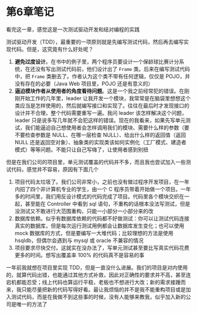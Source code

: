 # 第6章笔记

看完这一章，感觉这是一次测试驱动开发和结对编程的实践

测试驱动开发（TDD），最重要的一项原则就是先编写测试代码，然后再去编写实现代码。但是，这究竟有什么好处呢？

1. **避免过度设计**。在书中的例子里，两个程序员要设计一个保龄球比赛计分系统，在还没有写出测试代码前，他们设计出了 `Frame` 类。后来在编写测试代码中，把 `Frame` 类删去了。作者认为这个类不带有任何逻辑，仅仅是 POJO，并没有存在的必要（Java Web 项目里，POJO 还是有意义的）
2. **逼迫模块作者从使用者的角度看待问题**。这是一个我之前经常犯的错误。在刚刚开始工作的几年里，leader 让我开发一个模块，我常常是在脑袋里想想这个类应当是怎样使用的，然后就编写接口和实现了。往往在最后时才发现接口的设计并不合理，整个代码需要重写一遍。我问 leader 该怎样解决这个问题，leader 只是说多写几年就不会犯这样的错误。现在的我看来，如果先写单元测试，我们能逼迫自己想使用者会怎样调用我们的模块、需要什么样的参数（要不要检查参数是 NULL、在哪一层检查 NULL）、给出什么样的返回值（返回 NULL 还是返回空对象）、抽象类的实现类该如何实例化（工厂模式、建造者模式）等等问题。不能只让自己写嗨了，让使用者感到别扭

但是在我们公司的项目里，单元测试覆盖的代码并不多，而且我也尝试加入一些测试代码，感觉并不容易，原因有下面几个

1. 项目代码太垃圾了。我们公司非常小，之前也没有做过程序开发项目，在一年内招了四个非计算机专业的学生，由一个 C 程序员带着开始做一个项目。一年多的时间里，我们用反设计模式的代码完成了项目。代码里各个模块交织在一起，甚至能在 Controller 中看到 sql 语句，不重构的话根本没法写测试，但是没测试又不敢进行大范围重构，只能一小部分一小部分来的改
2. 数据库依赖。似乎有数据库依赖的代码都不好做测试：你可以让测试代码连接真实的数据库，但是每次运行测试用例都会让数据库发生变化；也可以使用 mock 数据库的方式，但是要编写一大堆代码；比较理想的方法是使用 hsqldb，但偶尔会遇到与 mysql 或 oracle 不兼容的情况
3. 项目要求尽快交付。这就实在没办法了，写单元测试甚至要比写真实代码花费更多的时间。想写出覆盖率 100% 的代码真不是容易的事

一年前我就想在项目里实现 TDD，但是一直没什么进展。我们的项目是对内使用的，就算代码出错，也能通过其他方式补救，因此对正确性的要求并不高，甚至连宕机都能忍受；线上代码也算运行平稳，老板也不想进行大改；新的需求接踵而来，我只能尽量把新的代码写得好看。最让我烦恼的并不是我不能重构项目或是加入测试代码，而是在我做不到这些事的时候，没有人能够来教我，似乎加入新的公司是唯一的方法了

